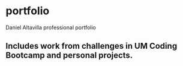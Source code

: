 # portfolio

Daniel Altavilla professional portfolio

## Includes work from challenges in UM Coding Bootcamp and personal projects.
